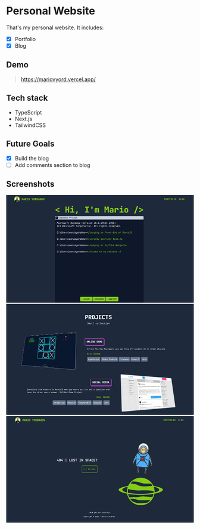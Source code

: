 # Personal Website

That's my personal website. It includes:

- [x] Portfolio
- [x] Blog

## Demo

> <https://mariovyord.vercel.app/>

## Tech stack

- TypeScript
- Next.js
- TailwindCSS

## Future Goals

- [x] Build the blog
- [ ] Add comments section to blog

## Screenshots

![hero section](./screenshots/hero.png)
![projects section](./screenshots/projects.png)
![404 page](./screenshots/404.png)
